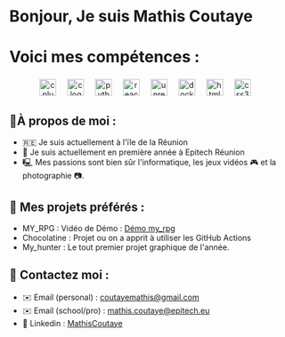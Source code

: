 # Bonjour, Je suis Mathis Coutaye

# Voici mes compétences :

###

<div align="center">
  <img src="https://cdn.jsdelivr.net/gh/devicons/devicon/icons/cplusplus/cplusplus-original.svg" height="30" alt="cplusplus logo"  />
  <img width="12" />
  <img src="https://cdn.jsdelivr.net/gh/devicons/devicon/icons/c/c-original.svg" height="30" alt="c logo"  />
  <img width="12" />
  <img src="https://cdn.jsdelivr.net/gh/devicons/devicon/icons/python/python-original.svg" height="30" alt="python logo"  />
  <img width="12" />
  <img src="https://cdn.jsdelivr.net/gh/devicons/devicon/icons/react/react-original.svg" height="30" alt="react logo"  />
  <img width="12" />
  <img src="https://cdn.jsdelivr.net/gh/devicons/devicon/icons/unrealengine/unrealengine-original.svg" height="30" alt="unrealengine logo"  />
  <img width="12" />
  <img src="https://cdn.jsdelivr.net/gh/devicons/devicon/icons/docker/docker-original.svg" height="30" alt="docker logo"  />
  <img width="12" />
  <img src="https://cdn.jsdelivr.net/gh/devicons/devicon/icons/html5/html5-original.svg" height="30" alt="html5 logo"  />
  <img width="12" />
  <img src="https://cdn.jsdelivr.net/gh/devicons/devicon/icons/css3/css3-original.svg" height="30" alt="css3 logo"  />
  <img width="12" />
</div>

###

## 📖**À propos de moi :**
- 🇷🇪 Je suis actuellement à l'ïle de la Réunion
- 📘 Je suis actuellement en première année à Epitech Réunion
- 🖳 Mes passions sont bien sûr l'informatique, les jeux vidéos 🎮 et la photographie 📷.

## 🚀 **Mes projets préférés :**
  - MY_RPG : Vidéo de Démo : [Démo my_rpg](https://youtu.be/MBely5rjlpw)
  - Chocolatine : Projet ou on a apprit à utiliser les GitHub Actions
  - My_hunter : Le tout premier projet graphique de l'année.

## 📱 **Contactez moi :**
- ✉️  Email (personal)   : coutayemathis@gmail.com
- ✉️  Email (school/pro) : mathis.coutaye@epitech.eu
- 💼 Linkedin           : [MathisCoutaye](https:/www.linkedin.com/in/mathis-coutaye-a8b6432bb)
